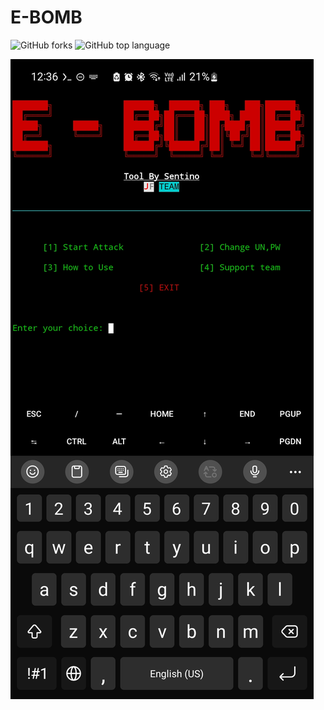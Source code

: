 # E-BOMB
<img alt="GitHub forks" src="https://img.shields.io/github/forks/SENTIN0/E-BOMB?style=social">
<img alt="GitHub top language" src="https://img.shields.io/github/languages/top/SENTIN0/E-BOMB">

![Alt text](Img1.jpg)
